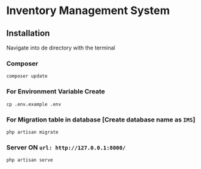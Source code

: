 # Inventory Management System

## Installation

Navigate into de directory with the terminal

### Composer

    composer update

### For Environment Variable Create

    cp .env.example .env

### For Migration table in database [Create database name as ```IMS```]

    php artisan migrate

### Server ON ```url: http://127.0.0.1:8000/```

    php artisan serve
